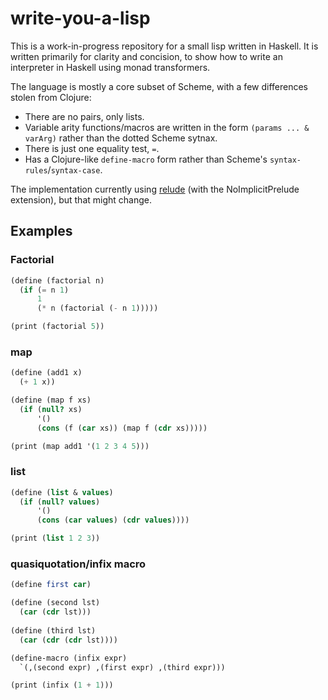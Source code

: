 # write-you-a-lisp

This is a work-in-progress repository for a small lisp written in Haskell. It is written primarily for clarity and concision, to show how to write an interpreter in Haskell using monad transformers.

The language is mostly a core subset of Scheme, with a few differences stolen from Clojure:

- There are no pairs, only lists.
- Variable arity functions/macros are written in the form `(params ... & varArg)` rather than the dotted Scheme sytnax.
- There is just one equality test, `=`.
- Has a Clojure-like `define-macro` form rather than Scheme's `syntax-rules`/`syntax-case`.

The implementation currently using [relude](https://hackage.haskell.org/package/relude) (with the NoImplicitPrelude extension), but that might change.

## Examples

### Factorial
```scm
(define (factorial n)
  (if (= n 1)
      1
      (* n (factorial (- n 1)))))

(print (factorial 5))
```

### map
```scm
(define (add1 x)
  (+ 1 x))

(define (map f xs) 
  (if (null? xs)
      '()
      (cons (f (car xs)) (map f (cdr xs)))))

(print (map add1 '(1 2 3 4 5)))
```

### list
```scm
(define (list & values)
  (if (null? values)
      '()
      (cons (car values) (cdr values))))

(print (list 1 2 3))
```

### quasiquotation/infix macro

```scm
(define first car)

(define (second lst)
  (car (cdr lst)))
  
(define (third lst)
  (car (cdr (cdr lst))))

(define-macro (infix expr)
  `(,(second expr) ,(first expr) ,(third expr)))

(print (infix (1 + 1)))
```